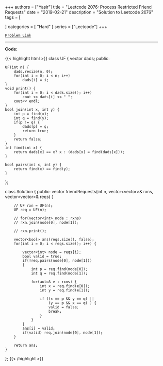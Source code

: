 
+++
authors = ["Yasir"]
title = "Leetcode 2076: Process Restricted Friend Requests"
date = "2019-02-21"
description = "Solution to Leetcode 2076"
tags = [
    
]
categories = [
    "Hard"
]
series = ["Leetcode"]
+++



[`Problem Link`](https://leetcode.com/problems/process-restricted-friend-requests/description/)

---

**Code:**

{{< highlight html >}}
class UF {
    vector<int> dads;
public:
    
    UF(int n) {
        dads.resize(n, 0);
        for(int i = 0; i < n; i++)
            dads[i] = i;
    }
    void print() {
        for(int i = 0; i < dads.size(); i++)
            cout << dads[i] << " ";
        cout<< endl;
    }
    bool join(int x, int y) {
        int p = find(x);
        int q = find(y);
        if(p != q) {
            dads[p] = q;
            return true;
        }
        return false;
    }
    int find(int x) {
        return dads[x] == x? x : (dads[x] = find(dads[x]));
    }
    
    bool pairs(int x, int y) {
        return find(x) == find(y);
    }
};

class Solution {
public:
    vector<bool> friendRequests(int n, vector<vector<int>>& rxns, vector<vector<int>>& reqs) {

        // UF rxn = UF(n);
        UF req = UF(n);

        // for(vector<int> node : rxns)
        // rxn.join(node[0], node[1]);
        
        // rxn.print();

        vector<bool> ans(reqs.size(), false);
        for(int i = 0; i < reqs.size(); i++) {

            vector<int> node = reqs[i];
            bool valid = true;
            if(!req.pairs(node[0], node[1]))
            {
                int p = req.find(node[0]);
                int q = req.find(node[1]);

                for(auto& e : rxns) {
                    int x = req.find(e[0]);
                    int y = req.find(e[1]);
                    
                    if ((x == p && y == q) ||
                        (y == p && x == q) ) {
                        valid = false;
                        break;
                    }
                }
            }
            ans[i] = valid;
            if(valid) req.join(node[0], node[1]);
        }

        return ans;        
    }
};
{{< /highlight >}}


